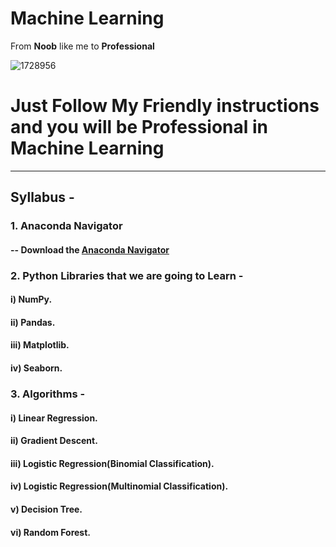 # Machine Learning
From **Noob** like me to **Professional**

![1728956](https://user-images.githubusercontent.com/56548231/84780517-4b1fff00-b003-11ea-8c6a-07d7ccf0e057.jpg)

# Just Follow My Friendly instructions and you will be Professional in Machine Learning
----------------------------------------------------------------------

##  Syllabus -
### 1. Anaconda Navigator
#### -- Download the [Anaconda Navigator](https://www.anaconda.com/products/individual)
### 2. Python Libraries that we are going to Learn -
#### i) NumPy.
#### ii) Pandas.
#### iii) Matplotlib.
#### iv) Seaborn. <br>
### 3. Algorithms -
#### i) Linear Regression.
#### ii) Gradient Descent.
#### iii) Logistic Regression(Binomial Classification). 
#### iv) Logistic Regression(Multinomial Classification).
#### v) Decision Tree.
#### vi) Random Forest.
